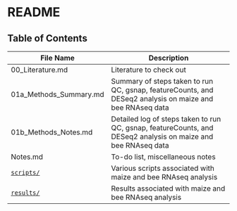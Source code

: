 # README

## Table of Contents

| File Name | Description |
| -- | -- |
| 00_Literature.md | Literature to check out |
| 01a_Methods_Summary.md | Summary of steps taken to run QC, gsnap, featureCounts, and DESeq2 analysis on maize and bee RNAseq data |
| 01b_Methods_Notes.md | Detailed log of steps taken to run QC, gsnap, featureCounts, and DESeq2 analysis on maize and bee RNAseq data |
| Notes.md | To-do list, miscellaneous notes|
| [`scripts/`](/Notebook_Mou/scripts) | Various scripts associated with maize and bee RNAseq analysis|
| [`results/`](/Notebook_Mou/results) | Results associated with maize and bee RNAseq analysis|
